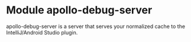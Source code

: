 # Module apollo-debug-server

apollo-debug-server is a server that serves your normalized cache to the IntelliJ/Android Studio plugin. 

